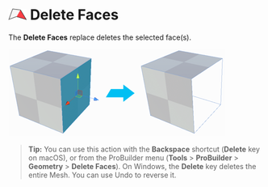# ![Delete Faces icon](images/icons/Face_Delete.png) Delete Faces

The __Delete Faces__ replace deletes the selected face(s).

![Face on side of cube disappears](images/DeleteFace_Example.png)

> **Tip:** You can use this action with the **Backspace** shortcut (**Delete** key on macOS), or from the ProBuilder menu (**Tools** > **ProBuilder** > **Geometry** > **Delete Faces**). On Windows, the **Delete** key deletes the entire Mesh. You can use Undo to reverse it.
